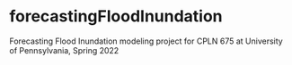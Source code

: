 # forecastingFloodInundation
Forecasting Flood Inundation modeling project for CPLN 675 at University of Pennsylvania, Spring 2022
